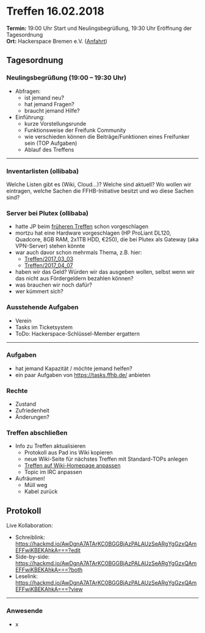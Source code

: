 # Treffen 16.02.2018

**Termin:** 19:00 Uhr Start und Neulingsbegrüßung, 19:30 Uhr Eröffnung der Tagesordnung  
**Ort:** Hackerspace Bremen e.V. ([Anfahrt](https://www.hackerspace-bremen.de/anfahrt/))

## Tagesordnung
### Neulingsbegrüßung (19:00 – 19:30 Uhr)
- Abfragen:
    - ist jemand neu?
    - hat jemand Fragen?
    - braucht jemand Hilfe?
- Einführung:
    - kurze Vorstellungsrunde
    - Funktionsweise der Freifunk Community
    - wie verschieden können die Beiträge/Funktionen eines Freifunker sein (TOP Aufgaben)
    - Ablauf des Treffens

---

### Inventarlisten (ollibaba)
Welche Listen gibt es (Wiki, Cloud...)? Welche sind aktuell? Wo wollen wir eintragen, welche Sachen die FFHB-Initiative besitzt und wo diese Sachen sind?

### Server bei Plutex (ollibaba)
* hatte JP beim [früheren Treffen](Treffen/2018_01_19#protokoll_neuer-server-jp) schon vorgeschlagen
* mortzu hat eine Hardware vorgeschlagen (HP ProLiant DL120, Quadcore, 8GB RAM, 2x1TB HDD, €250), die bei Plutex als Gateway (aka VPN-Server) stehen könnte
* war auch davor schon mehrmals Thema, z.B. hier:
  * [Treffen/2017_03_03]()
  * [Treffen/2017_04_07]()
* haben wir das Geld? Würden wir das ausgeben wollen, selbst wenn wir das nicht aus Fördergeldern bezahlen können?
* was brauchen wir noch dafür?
* wer kümmert sich?

### Ausstehende Aufgaben
- Verein
- Tasks im Ticketsystem
- ToDo: Hackerspace-Schlüssel-Member ergattern

---

### Aufgaben
- hat jemand Kapazität / möchte jemand helfen?
- ein paar Aufgaben von https://tasks.ffhb.de/ anbieten

### Rechte
- Zustand
- Zufriedenheit
- Änderungen?

### Treffen abschließen
- Info zu Treffen aktualisieren
  - Protokoll aus Pad ins Wiki kopieren
  - neue Wiki-Seite für nächstes Treffen mit Standard-TOPs anlegen
  - [Treffen auf Wiki-Homepage anpassen](Home)
  - Topic im IRC anpassen
- Aufräumen!
  - Müll weg
  - Kabel zurück


## Protokoll
Live Kollaboration:
- Schreiblink: https://hackmd.io/AwDgnA7ATArKC0BGGBjAzPALAUzSeARgYgGzxQAmEFFwiKBEKAhkA===?edit
- Side-by-side: https://hackmd.io/AwDgnA7ATArKC0BGGBjAzPALAUzSeARgYgGzxQAmEFFwiKBEKAhkA===?both
- Leselink: https://hackmd.io/AwDgnA7ATArKC0BGGBjAzPALAUzSeARgYgGzxQAmEFFwiKBEKAhkA===?view

---

### Anwesende
- x